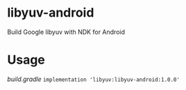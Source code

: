 libyuv-android
==============

Build Google libyuv with NDK for Android

# Usage
*build.gradle*
`implementation 'libyuv:libyuv-android:1.0.0'`
